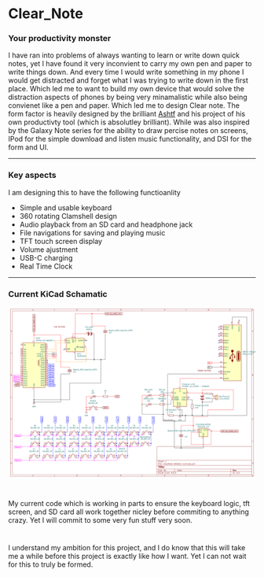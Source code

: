 # Clear_Note

### Your productivity monster
I have ran into problems of always wanting to learn or write down quick notes, yet I have found it very inconvient to carry my own pen and paper to write things down. And every time I would write something in my phone I would get distracted and forget what I was trying to write down in the first place. Which led me to want to build my own device that would solve the distraction aspects of phones by being very minamalistic while also being convienet like a pen and paper. Which led me to design Clear note.
The form factor is heavily designed by the brilliant [Ashtf](https://www.youtube.com/watch?v=pf3BxNq1cp4&list=PLTp63iou1QwVIQdRVYZMRFWzoxn4KbLYZ&index=31) and his project of his own productivty tool (which is absolutley brilliant). While was also inspired by the Galaxy Note series for the ability to draw percise notes on screens, IPod for the simple download and listen music functionality, and DSI for the form and UI.

---

### Key aspects
I am designing this to have the following functioanlity
- Simple and usable keyboard
- 360 rotating Clamshell design
- Audio playback from an SD card and headphone jack
- File navigations for saving and playing music
- TFT touch screen display
- Volume ajustment
- USB-C charging
- Real Time Clock

---
### Current KiCad Schamatic
![clearnote_schem](clear_note_schem_81425.png)


#
My current code which is working in parts to ensure the keyboard logic, tft screen, and SD card all work together nicley before commiting to anything crazy. Yet I will commit to some very fun stuff very soon.

#
I understand my ambition for this project, and I do know that this will take me a while before this project is exactly like how I want. Yet I can not wait for this to truly be formed.


